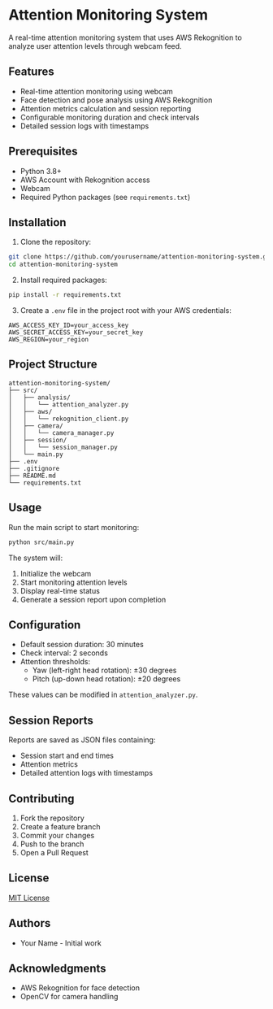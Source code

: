 # Attention Monitoring System

A real-time attention monitoring system that uses AWS Rekognition to analyze user attention levels through webcam feed.

## Features

- Real-time attention monitoring using webcam
- Face detection and pose analysis using AWS Rekognition
- Attention metrics calculation and session reporting
- Configurable monitoring duration and check intervals
- Detailed session logs with timestamps

## Prerequisites

- Python 3.8+
- AWS Account with Rekognition access
- Webcam
- Required Python packages (see `requirements.txt`)

## Installation

1. Clone the repository:
```bash
git clone https://github.com/yourusername/attention-monitoring-system.git
cd attention-monitoring-system
```

2. Install required packages:
```bash
pip install -r requirements.txt
```

3. Create a `.env` file in the project root with your AWS credentials:
```
AWS_ACCESS_KEY_ID=your_access_key
AWS_SECRET_ACCESS_KEY=your_secret_key
AWS_REGION=your_region
```

## Project Structure

```
attention-monitoring-system/
├── src/
│   ├── analysis/
│   │   └── attention_analyzer.py
│   ├── aws/
│   │   └── rekognition_client.py
│   ├── camera/
│   │   └── camera_manager.py
│   ├── session/
│   │   └── session_manager.py
│   └── main.py
├── .env
├── .gitignore
├── README.md
└── requirements.txt
```

## Usage

Run the main script to start monitoring:

```bash
python src/main.py
```

The system will:
1. Initialize the webcam
2. Start monitoring attention levels
3. Display real-time status
4. Generate a session report upon completion

## Configuration

- Default session duration: 30 minutes
- Check interval: 2 seconds
- Attention thresholds:
  - Yaw (left-right head rotation): ±30 degrees
  - Pitch (up-down head rotation): ±20 degrees

These values can be modified in `attention_analyzer.py`.

## Session Reports

Reports are saved as JSON files containing:
- Session start and end times
- Attention metrics
- Detailed attention logs with timestamps

## Contributing

1. Fork the repository
2. Create a feature branch
3. Commit your changes
4. Push to the branch
5. Open a Pull Request

## License

[MIT License](LICENSE)

## Authors

- Your Name - Initial work

## Acknowledgments

- AWS Rekognition for face detection
- OpenCV for camera handling